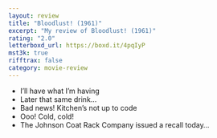 ```yaml
---
layout: review
title: "Bloodlust! (1961)"
excerpt: "My review of Bloodlust! (1961)"
rating: "2.0"
letterboxd_url: https://boxd.it/4pqIyP
mst3k: true
rifftrax: false
category: movie-review
---
```


- I’ll have what I’m having
- Later that same drink…
- Bad news! Kitchen’s not up to code
- Ooo! Cold, cold!
- The Johnson Coat Rack Company issued a recall today…
